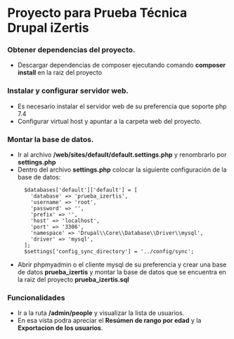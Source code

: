 # Proyecto para Prueba Técnica Drupal iZertis

### Obtener dependencias del proyecto.
- Descargar dependencias de composer ejecutando comando **composer install** en la raiz del proyecto

### Instalar y configurar servidor web.
- Es necesario instalar el servidor web de su preferencia que soporte php 7.4
- Configurar virtual host y apuntar a la carpeta web del proyecto.

### Montar la base de datos.
- Ir al archivo **/web/sites/default/default.settings.php** y renombrarlo por **settings.php**
- Dentro del archivo **settings.php** colocar la siguiente configuración de la base de datos:
  ```
    $databases['default']['default'] = [
      'database' => 'prueba_izertis',
      'username' => 'root',
      'password' => '',
      'prefix' => '',
      'host' => 'localhost',
      'port' => '3306',
      'namespace' => 'Drupal\\Core\\Database\\Driver\\mysql',
      'driver' => 'mysql',
    ];
    $settings['config_sync_directory'] = '../config/sync';
    ```
- Abrir phpmyadmin o el cliente mysql de su preferencia y crear una base de datos **prueba_izertis** y montar la base de datos que se encuentra en la raiz del proyecto **prueba_izertis.sql**

### Funcionalidades
- Ir a la ruta **/admin/people** y visualizar la lista de usuarios.
- En esa vista podra apreciar el **Resúmen de rango por edad** y la **Exportacion de los usuarios**.
